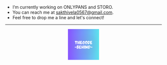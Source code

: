 - I’m currently working on ONLYPANS and STORO. <br>
- You can reach me at sakthivela0567@gmail.com. <br>
- Feel free to drop me a line and let's connect!

---

<p align="center">
<a href="https://sakthi-dev.vercel.app/"><img src="./assets/THE CODE BEHIND UPSCALE.png" alt="Sakthi logo" width="100"></a>
</p>
